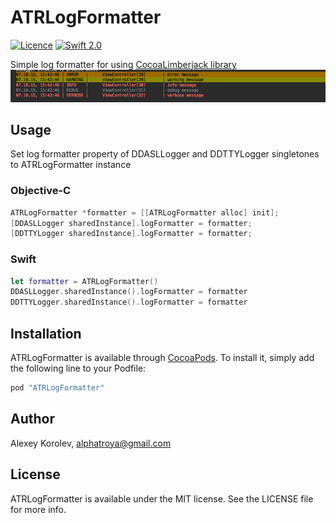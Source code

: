 # ATRLogFormatter

[![Licence](https://img.shields.io/badge/Licence-MIT-yellowgreen.svg)]()
[![Swift 2.0](https://img.shields.io/badge/Swift%202.0-Compatible-green.svg)]()


Simple log formatter for using [CocoaLimberjack library](https://github.com/CocoaLumberjack/CocoaLumberjack)  
![image](/img/screenshot1.png)

## Usage

Set log formatter property of DDASLLogger and DDTTYLogger singletones to ATRLogFormatter instance

### Objective-C

```Objective-C  
ATRLogFormatter *formatter = [[ATRLogFormatter alloc] init];
[DDASLLogger sharedInstance].logFormatter = formatter;  
[DDTTYLogger sharedInstance].logFormatter = formatter;  
```

### Swift

```Swift  
let formatter = ATRLogFormatter()
DDASLLogger.sharedInstance().logFormatter = formatter  
DDTTYLogger.sharedInstance().logFormatter = formatter
```


## Installation

ATRLogFormatter is available through [CocoaPods](http://cocoapods.org). To install
it, simply add the following line to your Podfile:

```ruby
pod "ATRLogFormatter"
```

## Author

Alexey Korolev, alphatroya@gmail.com

## License

ATRLogFormatter is available under the MIT license. See the LICENSE file for more info.
